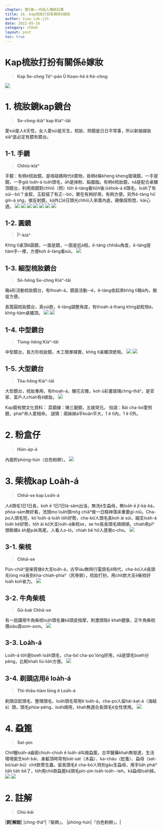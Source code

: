 ```yaml
---
chapter: 第5章——作田人傳統記事
title: 16. Kap梳妝打扮有關係ê嫁妝
author: Siau Lah-jih
date: 2022-05-16
category: chheh
layout: post
toc: true
---
```


# Kap梳妝打扮有關係ê嫁妝
> **Kap Se-chng Táⁿ-pān Ū Koan-hē ê Kè-chng**

![](../too5/18/17-鏡台.jpg)

# 1. 梳妝鏡kap鏡台
> **Se-chng-kiàⁿ kap Kiàⁿ-tâi**

愛súi是人ê天性，女人愛súi是天生，梳妝、照鏡是日日平常事，所以新娘嫁妝siāⁿ底必定有鏡有鏡台。

## 1-1. 手鏡
> **Chhiú-kiàⁿ**

手鏡：有柄ê梳妝鏡，是咱祖媽時代ê寶物，掛柄ê柴kheng kheng玻璃鏡，一手提鏡，一手giâ loa̍h-á loa̍h頭毛，a̍h是抹粉、點胭脂。有柄ê梳妝鏡，nā是配合桌櫃頂鏡台，利用兩鏡對chhiō（照）to̍h ē-tàng看tio̍h後斗khok-á ê頭毛，loa̍h了有súi--bò͘？金釵、玉釵插了有正--bò͘，實在有夠好用，有夠方便。另外ē-tàng hō͘ gín-á sńg，做反射鏡，kā外口ê日頭光chhiō入來厝內底，親像探照燈，kài心適。
![](../too5/18/15-手鏡.jpg)
![](../too5/18/14-手鏡.jpg)
![](../too5/18/15a-手鏡.jpg)
![](../too5/18/15b-手鏡.jpg)
![](../too5/18/15c-手鏡.jpg)
![](../too5/18/15d-手鏡.jpg)
![](../too5/18/15e-手鏡.jpg)

## 1-2. 圓鏡
> **Îⁿ-kiàⁿ**

Khǹg tī桌頂ê圓鏡，一面是鏡，一面是尪á相，ē-tàng chhiâu角度，ē-tàng提tiàm手--裡，方便koh ē-tàng看súi。
![](../too5/18/16-桌鏡.jpg)

## 1-3. 細型梳妝鏡台
> **Sè-hêng Se-chng Kiàⁿ-tâi**

箱á形活動梳妝鏡台，有thoah-á，鏡面活動--ê，ē-tàng收起來khǹg tī箱á內，搬徙方便。

長篙圓梳妝鏡台，真súi款，ē-tàng調整角度，有thoah-á thang khǹg幼粒物á，khǹg-tiàm桌櫃頂。
![](../too5/18/17-鏡台.jpg)
![](../too5/18/18-鏡台.jpg)

## 1-4. 中型鏡台
> **Tiong-hêng Kiàⁿ-tâi**

中型鏡台，長方形梳妝鏡，木工簡單樸實，khǹg tī桌櫃頂使用。
![](../too5/18/20-中型鏡台.jpg)
![](../too5/18/20a-鏡台.jpg)

## 1-5. 大型鏡台 
> **Tōa-hêng Kiàⁿ-tâi**

大型鏡台，梳妝專用，有thoah-á，雕花古雅，koh ū彩畫玻璃chng-thāⁿ，是官家、富戶人chiah有ê嫁妝。
![](../too5/18/19-鏡台面桶架衫架.jpg)


Kap鏡有關文化資料：
荔鏡緣：陳三磨鏡，五娘哭兄。
俗語：Bái cha-bó͘愛照鏡，pháiⁿ命人愛相命。
謎猜：兩姊妹á平koân平大，1 ê tī內，1 ê tī外。

# 2. 粉盒仔
> **Hún-a̍p-á**

內面貯phòng-hún（白色粉餅）。
![](../too5/18/58-粉盒仔.jpg)

# 3. 柴梳kap Loa̍h-á
> **Chhâ-se kap Loa̍h-á**

人ê頭毛1日1日長，koh ē 1日1日lâ-sâm出油，無洗ē生蝨母，無loa̍h ē jî-kà-kà，phòa-sàm無好看，洗頭mo͘ loa̍h頭mn̂g chiâⁿ做一日精神落床重要gī-niū。Cha-po͘人頭毛短，kō͘ loa̍h-á loa̍h to̍h好勢，cha-bó͘人頭毛長koh ài súi，細支loa̍h-á loa̍h bē好勢，to̍h ài kō͘大支loa̍h-á柴梳se，se ho͘長長頭毛順順順，chiah來pīⁿ頭鬃螺á a̍h是pa̍k馬尾，人看人o-ló，chiah bē hō͘人感覺o-cho。
![](../too5/18/51-柴梳捋仔.jpg)

## 3-1. 柴梳
> **Chhâ-se**

Pún-chiâⁿ是柴質做ê大支loa̍h-á，古早iáu無時行電頭毛ê時代，cha-bó͘人ê長頭毛lóng mā長到kha-chiah-phiaⁿ（尻脊骿），梳妝打扮，用chit款大支ê柴梳好loa̍h koh省力。
![](../too5/18/52-柴梳.jpg)

## 3-2. 牛角柴梳
> **Gû-kak Chhâ-se**

有一說講用牛角柴梳loa̍h頭毛兼kā頭皮按摩，刺激頭殼ē khah健康，正牛角柴梳價siàu貴som-som。
![](../too5/18/53-柴梳牛角.jpg)

## 3-3. Loa̍h-á

Loa̍h-á to̍h是boeh loa̍h頭毛，cha-bó͘ cha-po͘ lóng好用，nā是頭毛boeh分pêng，比較khah liú-lia̍h方便。
![](../too5/18/54-捋仔.jpg)

## 3-4. 剃頭店用ê loa̍h-á
> **Thì-thâu-tiàm Iōng ê Loa̍h-á**

剃頭店鉸頭毛、整理頭毛、loa̍h頭毛常用ê loa̍h-á，cha-po͘人留hái-kat-á（海結á）頭，頭毛phòa-pêng、loa̍h順用，khah無適合長頭毛ê女性使用。
![](../too5/18/55-捋仔.jpg)  

# 4. 蝨篦
> **Sat-pìn**

Chit種loa̍h-á齒密chiuh-chiuh ê loa̍h-á叫做蝨篦，古早醫藥khah無發達，生活環境衛生koh bái，身軀頂時常有ba̍t-sat（木蝨）、ka-cháu（虼蚤）、蝨母（sat-bó/sat-bú）chit款寄生蟲，留長頭毛ê cha-bó͘人特別gâu生蝨母，用手lia̍h pháiⁿ lia̍h lia̍h bē了，to̍h用chit款蝨篦kā頭毛pìn-pìn loa̍h-loa̍h--leh，kā蝨母loa̍h掉。
![](../too5/18/56-蝨篦.jpg)
![](../too5/18/57-捋仔蝨篦.jpg)

# 2. 註解
> **Chù-kái**

|**詞**|**解說**|
|chng-thāⁿ|『裝飾』。
|phòng-hún|『白色粉餅』。|